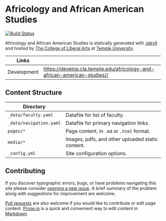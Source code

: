 # Africology and African American Studies

[![Build Status][travis-img]][travis]

Africology and African American Studies is statically generated with [Jekyll](https://jekyllrb.com) and hosted by [The College of Liberal Arts](https://liberalarts.temple.edu) at [Temple University](https://temple.edu).

| Links |  |
| --- | --- |
| Development | https://develop.cla.temple.edu/africology-and-african-american-studies// |

## Content Structure

| Directory |  |
| --- | --- |
| ````_data/faculty.yaml```` | Datafile for list of faculty. |
| ````_data/navigation.yaml```` | Datafile for primary   navigation links. |
| ````pages/*```` | Page content, in ````.md```` or ````.html```` format. |
| ````media/*```` | Images, pdfs, and other uploaded static content. |
| ````_config.yml```` | Site configuration options. |

## Contributing

If you discover typographic errors, bugs, or have problems navigating this site please consider [opening a new issue][issue]. A brief summary of the problem along with suggestions for improvement are welcome.

[Pull requests][pr] are also welcome if you would like to contribute or edit page content. [Prose.io][prose] is a quick and convenient way to edit content in [Markdown][md].


[travis]: https://travis-ci.org/TULiberalArts/Africology-and-African-American-Studies
[travis-img]: https://travis-ci.org/TULiberalArts/Africology-and-African-American-Studies.svg?branch=master
[jekyll]: https://https://jekyllrb.com
[issue]: https://github.com/TULiberalArts/Africology-and-African-American-Studies/issues
[pr]: https://help.github.com/articles/about-pull-requests/
[prose]: https://prose.io/#TULiberalArts/Africology-and-African-American-Studies
[md]: http://whatismarkdown.com/
